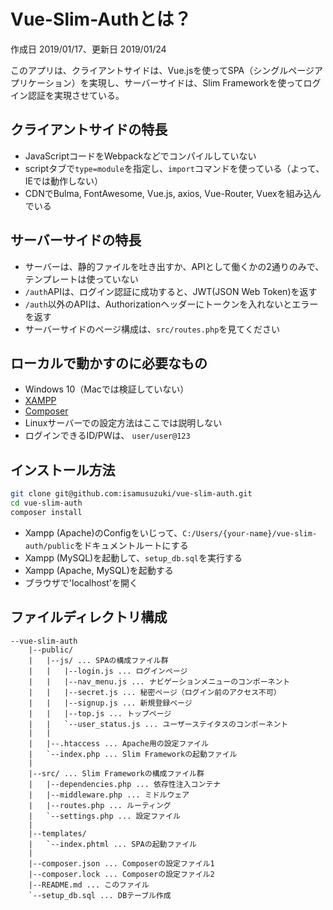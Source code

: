 # Vue-Slim-Authとは？

作成日 2019/01/17、更新日 2019/01/24

このアプリは、クライアントサイドは、Vue.jsを使ってSPA（シングルページアプリケーション）を実現し、サーバーサイドは、Slim Frameworkを使ってログイン認証を実現させている。

## クライアントサイドの特長

- JavaScriptコードをWebpackなどでコンパイルしていない
- scriptタブで`type=module`を指定し、`import`コマンドを使っている（よって、IEでは動作しない）
- CDNでBulma, FontAwesome, Vue.js, axios, Vue-Router, Vuexを組み込んでいる

## サーバーサイドの特長

- サーバーは、静的ファイルを吐き出すか、APIとして働くかの2通りのみで、テンプレートは使っていない
- `/auth`APIは、ログイン認証に成功すると、JWT(JSON Web Token)を返す
- `/auth`以外のAPIは、Authorizationヘッダーにトークンを入れないとエラーを返す
- サーバーサイドのページ構成は、`src/routes.php`を見てください

## ローカルで動かすのに必要なもの

- Windows 10（Macでは検証していない）
- [XAMPP](https://www.apachefriends.org/jp/index.html)
- [Composer](https://getcomposer.org/)
- Linuxサーバーでの設定方法はここでは説明しない
- ログインできるID/PWは、 `user/user@123`

## インストール方法

```bash
git clone git@github.com:isamusuzuki/vue-slim-auth.git
cd vue-slim-auth
composer install
```

- Xampp (Apache)のConfigをいじって、`C:/Users/{your-name}/vue-slim-auth/public`をドキュメントルートにする
- Xampp (MySQL)を起動して、`setup_db.sql`を実行する
- Xampp (Apache, MySQL)を起動する
- ブラウザで'localhost'を開く

## ファイルディレクトリ構成

```text
--vue-slim-auth
    |--public/
    |   |--js/ ... SPAの構成ファイル群
    |   |   |--login.js ... ログインページ
    |   |   |--nav_menu.js ... ナビゲーションメニューのコンポーネント
    |   |   |--secret.js ... 秘密ページ（ログイン前のアクセス不可）
    |   |   |--signup.js ... 新規登録ページ
    |   |   |--top.js ... トップページ
    |   |   `--user_status.js ... ユーザーステイタスのコンポーネント
    |   |
    |   |--.htaccess ... Apache用の設定ファイル
    |   `--index.php ... Slim Frameworkの起動ファイル
    |
    |--src/ ... Slim Frameworkの構成ファイル群
    |   |--dependencies.php ... 依存性注入コンテナ
    |   |--middleware.php ... ミドルウェア
    |   |--routes.php ... ルーティング
    |   `--settings.php ... 設定ファイル
    |
    |--templates/
    |   `--index.phtml ... SPAの起動ファイル
    |
    |--composer.json ... Composerの設定ファイル1
    |--composer.lock ... Composerの設定ファイル2
    |--README.md ... このファイル
    `--setup_db.sql ... DBテーブル作成
```
